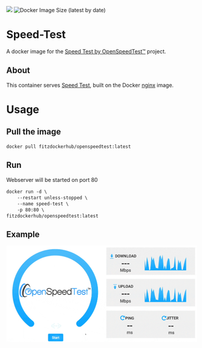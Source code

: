 [<img src="https://img.shields.io/badge/dockerhub-Repo_Image-Important.svg?logo=Docker">](https://hub.docker.com/r/fitzdockerhub/openspeedtest)
![Docker Image Size (latest by date)](https://img.shields.io/docker/image-size/fitzdockerhub/openspeedtest)

# Speed-Test
A docker image for the [Speed Test by OpenSpeedTest™](https://github.com/openspeedtest/Speed-Test) project.

## About
This container serves [Speed Test](https://github.com/openspeedtest/Speed-Test), built on the Docker [nginx](https://hub.docker.com/_/nginx) image.

# Usage
## Pull the image
```
docker pull fitzdockerhub/openspeedtest:latest
```

## Run
Webserver will be started on port 80
```
docker run -d \
    --restart unless-stopped \
    --name speed-test \
    -p 80:80 \
fitzdockerhub/openspeedtest:latest
```
## Example
![](https://github.com/GitHubberFitz/Speed-Test/raw/main/ost/10G-S.gif)